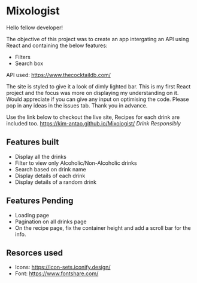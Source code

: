 # Mixologist
Hello fellow developer!

The objective of this project was to create an app intergating an API using React and containing the below features:
* Filters
* Search box

API used: https://www.thecocktaildb.com/

The site is styled to give it a look of dimly lighted bar. This is my first React project and the focus was more on displaying my understanding on it.
Would appreciate if you can give any input on optimising the code. Please pop in any ideas in the issues tab. Thank you in advance.


Use the link below to checkout the live site, Recipes for each drink are included too.
https://kim-antao.github.io/Mixologist/
_Drink Responsibly_


## Features built
* Display all the drinks
* Filter to view only Alcoholic/Non-Alcoholic drinks
* Search based on drink name
* Display details of each drink
* Display details of a random drink


## Features Pending
* Loading page 
* Pagination on all drinks page
* On the recipe page, fix the container height and add a scroll bar for the info.


## Resorces used
* Icons: https://icon-sets.iconify.design/
* Font: https://www.fontshare.com/
